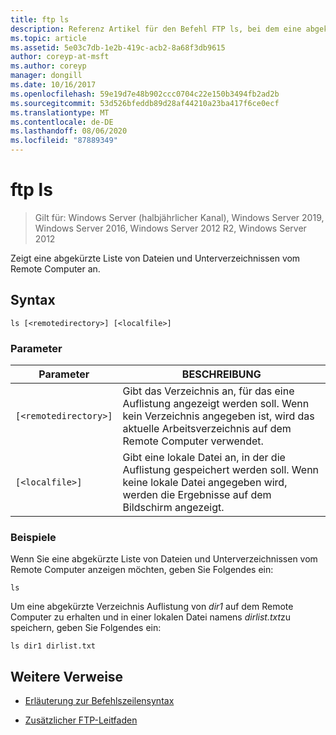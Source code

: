 ```yaml
---
title: ftp ls
description: Referenz Artikel für den Befehl FTP ls, bei dem eine abgekürzte Liste von Dateien und Unterverzeichnissen vom Remote Computer angezeigt wird.
ms.topic: article
ms.assetid: 5e03c7db-1e2b-419c-acb2-8a68f3db9615
author: coreyp-at-msft
ms.author: coreyp
manager: dongill
ms.date: 10/16/2017
ms.openlocfilehash: 59e19d7e48b902ccc0704c22e150b3494fb2ad2b
ms.sourcegitcommit: 53d526bfeddb89d28af44210a23ba417f6ce0ecf
ms.translationtype: MT
ms.contentlocale: de-DE
ms.lasthandoff: 08/06/2020
ms.locfileid: "87889349"
---
```

# <a name="ftp-ls"></a>ftp ls

> Gilt für: Windows Server (halbjährlicher Kanal), Windows Server 2019, Windows Server 2016, Windows Server 2012 R2, Windows Server 2012

Zeigt eine abgekürzte Liste von Dateien und Unterverzeichnissen vom Remote Computer an.

## <a name="syntax"></a>Syntax

```
ls [<remotedirectory>] [<localfile>]
```

### <a name="parameters"></a>Parameter

| Parameter | BESCHREIBUNG |
| --------- |------------ |
| `[<remotedirectory>]` | Gibt das Verzeichnis an, für das eine Auflistung angezeigt werden soll. Wenn kein Verzeichnis angegeben ist, wird das aktuelle Arbeitsverzeichnis auf dem Remote Computer verwendet. |
| `[<localfile>]` | Gibt eine lokale Datei an, in der die Auflistung gespeichert werden soll. Wenn keine lokale Datei angegeben wird, werden die Ergebnisse auf dem Bildschirm angezeigt. |

### <a name="examples"></a>Beispiele

Wenn Sie eine abgekürzte Liste von Dateien und Unterverzeichnissen vom Remote Computer anzeigen möchten, geben Sie Folgendes ein:

```
ls
```

Um eine abgekürzte Verzeichnis Auflistung von *dir1* auf dem Remote Computer zu erhalten und in einer lokalen Datei namens *dirlist.txt*zu speichern, geben Sie Folgendes ein:

```
ls dir1 dirlist.txt
```

## <a name="additional-references"></a>Weitere Verweise

- [Erläuterung zur Befehlszeilensyntax](command-line-syntax-key.md)

- [Zusätzlicher FTP-Leitfaden](/previous-versions/orphan-topics/ws.10/cc756013(v=ws.10))
